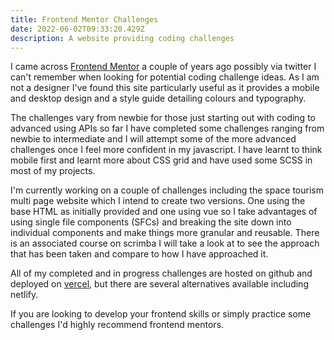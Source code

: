 ```yaml
---
title: Frontend Mentor Challenges
date: 2022-06-02T09:33:20.429Z
description: A website providing coding challenges
---
```

I came across [Frontend Mentor](https://www.frontendmentor.io/) a couple of years ago possibly via twitter I can't remember when looking for potential coding challenge ideas. As I am not a designer I've found this site particularly useful as it provides a mobile and desktop design and a style guide detailing colours and typography.

The challenges vary from newbie for those just starting out with coding to advanced using APIs so far I have completed some challenges ranging from newbie to intermediate and I will attempt some of the more advanced challenges once I feel more confident in my javascript. I have learnt to think mobile first and learnt more about CSS grid and have used some SCSS in most of my projects.


I'm currently working on a couple of challenges including the space tourism multi page website which I intend to create two versions. One using the base HTML as initially provided and one using vue so I take advantages of using single file components (SFCs) and breaking the site down into individual components and make things more granular and reusable. There is an associated course on scrimba I will take a look at to see the approach that has been taken and compare to how I have approached it.

All of my completed and in progress challenges are hosted on github and deployed on [vercel](https://vercel.com/), but there are several alternatives available including netlify.

If you are looking to develop your frontend skills or simply practice some challenges I'd highly recommend frontend mentors.